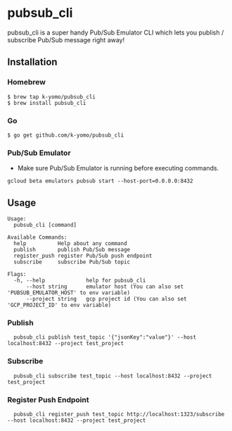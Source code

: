 # pubsub_cli
pubsub_cli is a super handy Pub/Sub Emulator CLI which lets you publish / subscribe Pub/Sub message right away!

## Installation
### Homebrew
```
$ brew tap k-yomo/pubsub_cli
$ brew install pubsub_cli 
```

### Go 
```
$ go get github.com/k-yomo/pubsub_cli
```

### Pub/Sub Emulator
- Make sure Pub/Sub Emulator is running before executing commands.
```
gcloud beta emulators pubsub start --host-port=0.0.0.0:8432
```
 
## Usage

```
Usage:
  pubsub_cli [command]

Available Commands:
  help          Help about any command
  publish       publish Pub/Sub message
  register_push register Pub/Sub push endpoint
  subscribe     subscribe Pub/Sub topic

Flags:
  -h, --help             help for pubsub_cli
      --host string      emulator host (You can also set 'PUBSUB_EMULATOR_HOST' to env variable)
      --project string   gcp project id (You can also set 'GCP_PROJECT_ID' to env variable)
```

### Publish
```
  pubsub_cli publish test_topic '{"jsonKey":"value"}' --host localhost:8432 --project test_project
```

### Subscribe
```
  pubsub_cli subscribe test_topic --host localhost:8432 --project test_project
```

### Register Push Endpoint
```
  pubsub_cli register_push test_topic http://localhost:1323/subscribe --host localhost:8432 --project test_project
```
